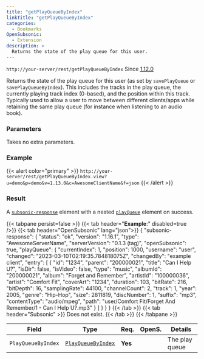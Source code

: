 ```yaml
---
title: "getPlayQueueByIndex"
linkTitle: "getPlayQueueByIndex"
categories:
  - Bookmarks
OpenSubsonic:
  - Extension
description: >
  Returns the state of the play queue for this user.
---
```


`http://your-server/rest/getPlayQueueByIndex` Since [1.12.0](../../subsonic-versions)

Returns the state of the play queue for this user (as set by `savePlayQueue` or `savePlayQueueByIndex`). This includes the tracks in the play queue, the currently playing track index (0-based), and the position within this track. Typically used to allow a user to move between different clients/apps while retaining the same play queue (for instance when listening to an audio book).

### Parameters

Takes no extra parameters.

### Example

{{< alert color="primary" >}} `http://your-server/rest/getPlayQueueByIndex.view?u=demo&p=demo&v=1.13.0&c=AwesomeClientName&f=json` {{< /alert >}}

### Result

A [`subsonic-response`](../../responses/subsonic-response) element with a nested [`playQueue`](../../responses/playqueue) element on success.

{{< tabpane persist=false >}}
{{< tab header="**Example**:" disabled=true />}}
{{< tab header="OpenSubsonic" lang="json">}}
{
  "subsonic-response": {
    "status": "ok",
    "version": "1.16.1",
    "type": "AwesomeServerName",
    "serverVersion": "0.1.3 (tag)",
    "openSubsonic": true,
    "playQueue": {
      "currentIndex": 1,
      "position": 1000,
      "username": "user",
      "changed": "2023-03-10T02:19:35.784818075Z",
      "changedBy": "example client",
      "entry": [
        {
          "id": "1234",
          "parent": "200000021",
          "title": "Can I Help U?",
          "isDir": false,
          "isVideo": false,
          "type": "music",
          "albumId": "200000021",
          "album": "Forget and Remember",
          "artistId": "100000036",
          "artist": "Comfort Fit",
          "coverArt": "1234",
          "duration": 103,
          "bitRate": 216,
          "bitDepth": 16,
          "samplingRate": 44100,
          "channelCount": 2,
          "track": 1,
          "year": 2005,
          "genre": "Hip-Hop",
          "size": 2811819,
          "discNumber": 1,
          "suffix": "mp3",
          "contentType": "audio/mpeg",
          "path": "user/Comfort Fit/Forget And Remember/1 - Can I Help U?.mp3"
        }
      ]
    }
  }
}
{{< /tab >}}
{{< tab header="Subsonic" >}}
Does not exist.
{{< /tab >}}
{{< /tabpane >}}

| Field |  Type | Req. | OpenS. | Details |
| --- | --- | --- | --- | --- |
| `PlayQueueByIndex` | [`PlayQueueByIndex`](../../responses/playqueuebyindex) | **Yes** |     | The play queue|
